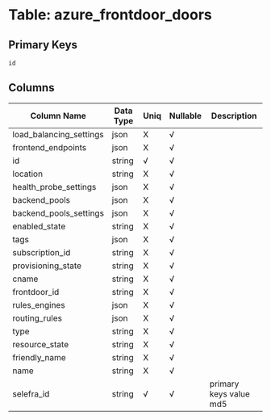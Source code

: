 # Table: azure_frontdoor_doors

## Primary Keys 

```
id
```


## Columns 

|  Column Name   |  Data Type  | Uniq | Nullable | Description | 
|  ----  | ----  | ----  | ----  | ---- | 
| load_balancing_settings | json | X | √ |  | 
| frontend_endpoints | json | X | √ |  | 
| id | string | √ | √ |  | 
| location | string | X | √ |  | 
| health_probe_settings | json | X | √ |  | 
| backend_pools | json | X | √ |  | 
| backend_pools_settings | json | X | √ |  | 
| enabled_state | string | X | √ |  | 
| tags | json | X | √ |  | 
| subscription_id | string | X | √ |  | 
| provisioning_state | string | X | √ |  | 
| cname | string | X | √ |  | 
| frontdoor_id | string | X | √ |  | 
| rules_engines | json | X | √ |  | 
| routing_rules | json | X | √ |  | 
| type | string | X | √ |  | 
| resource_state | string | X | √ |  | 
| friendly_name | string | X | √ |  | 
| name | string | X | √ |  | 
| selefra_id | string | √ | √ | primary keys value md5 | 



